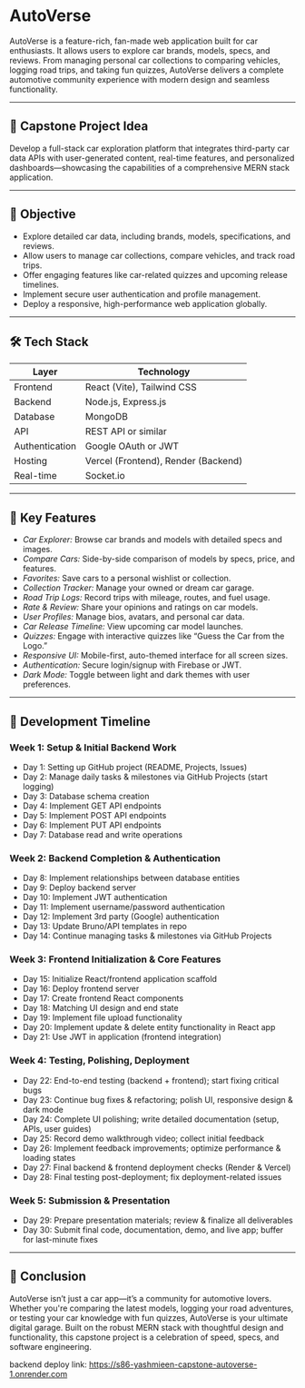 # AutoVerse

AutoVerse is a feature-rich, fan-made web application built for car enthusiasts. It allows users to explore car brands, models, specs, and reviews. From managing personal car collections to comparing vehicles, logging road trips, and taking fun quizzes, AutoVerse delivers a complete automotive community experience with modern design and seamless functionality.

---

## 🚀 Capstone Project Idea

Develop a full-stack car exploration platform that integrates third-party car data APIs with user-generated content, real-time features, and personalized dashboards—showcasing the capabilities of a comprehensive MERN stack application.

---

## 🎯 Objective

- Explore detailed car data, including brands, models, specifications, and reviews.  
- Allow users to manage car collections, compare vehicles, and track road trips.  
- Offer engaging features like car-related quizzes and upcoming release timelines.  
- Implement secure user authentication and profile management.  
- Deploy a responsive, high-performance web application globally.

---

## 🛠 Tech Stack

| Layer          | Technology                   |
|----------------|------------------------------|
| Frontend       | React (Vite), Tailwind CSS   |
| Backend        | Node.js, Express.js          |
| Database       | MongoDB                     |
| API            | REST API or similar          |
| Authentication | Google OAuth or JWT          |
| Hosting        | Vercel (Frontend), Render (Backend) |
| Real-time      | Socket.io                    |

---

## 🔑 Key Features

- *Car Explorer:* Browse car brands and models with detailed specs and images.  
- *Compare Cars:* Side-by-side comparison of models by specs, price, and features.  
- *Favorites:* Save cars to a personal wishlist or collection.  
- *Collection Tracker:* Manage your owned or dream car garage.  
- *Road Trip Logs:* Record trips with mileage, routes, and fuel usage.  
- *Rate & Review:* Share your opinions and ratings on car models.  
- *User Profiles:* Manage bios, avatars, and personal car data.  
- *Car Release Timeline:* View upcoming car model launches.  
- *Quizzes:* Engage with interactive quizzes like “Guess the Car from the Logo.”  
- *Responsive UI:* Mobile-first, auto-themed interface for all screen sizes.  
- *Authentication:* Secure login/signup with Firebase or JWT.  
- *Dark Mode:* Toggle between light and dark themes with user preferences.

---

## 📅 Development Timeline

### Week 1: Setup & Initial Backend Work
- Day 1: Setting up GitHub project (README, Projects, Issues)  
- Day 2: Manage daily tasks & milestones via GitHub Projects (start logging)  
- Day 3: Database schema creation  
- Day 4: Implement GET API endpoints  
- Day 5: Implement POST API endpoints  
- Day 6: Implement PUT API endpoints  
- Day 7: Database read and write operations  

### Week 2: Backend Completion & Authentication
- Day 8: Implement relationships between database entities  
- Day 9: Deploy backend server  
- Day 10: Implement JWT authentication  
- Day 11: Implement username/password authentication  
- Day 12: Implement 3rd party (Google) authentication  
- Day 13: Update Bruno/API templates in repo  
- Day 14: Continue managing tasks & milestones via GitHub Projects  

### Week 3: Frontend Initialization & Core Features
- Day 15: Initialize React/frontend application scaffold  
- Day 16: Deploy frontend server  
- Day 17: Create frontend React components  
- Day 18: Matching UI design and end state  
- Day 19: Implement file upload functionality  
- Day 20: Implement update & delete entity functionality in React app  
- Day 21: Use JWT in application (frontend integration)  

### Week 4: Testing, Polishing, Deployment
- Day 22: End-to-end testing (backend + frontend); start fixing critical bugs  
- Day 23: Continue bug fixes & refactoring; polish UI, responsive design & dark mode  
- Day 24: Complete UI polishing; write detailed documentation (setup, APIs, user guides)  
- Day 25: Record demo walkthrough video; collect initial feedback  
- Day 26: Implement feedback improvements; optimize performance & loading states  
- Day 27: Final backend & frontend deployment checks (Render & Vercel)  
- Day 28: Final testing post-deployment; fix deployment-related issues  

### Week 5: Submission & Presentation
- Day 29: Prepare presentation materials; review & finalize all deliverables  
- Day 30: Submit final code, documentation, demo, and live app; buffer for last-minute fixes  

---

## 📌 Conclusion

AutoVerse isn’t just a car app—it’s a community for automotive lovers. Whether you're comparing the latest models, logging your road adventures, or testing your car knowledge with fun quizzes, AutoVerse is your ultimate digital garage. Built on the robust MERN stack with thoughtful design and functionality, this capstone project is a celebration of speed, specs, and software engineering.

backend deploy link: https://s86-yashmieen-capstone-autoverse-1.onrender.com
